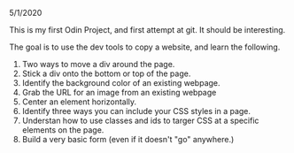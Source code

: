 5/1/2020

This is my first Odin Project, and first attempt at git. It should be interesting.

The goal is to use the dev tools to copy a website, and learn the following.

1. Two ways to move a div around the page.
2. Stick a div onto the bottom or top of the page.
3. Identify the background color of an existing webpage.
4. Grab the URL for an image from an existing webpage
5. Center an element horizontally.
6. Identify three ways you can include your CSS styles in a page.
7. Understan how to use classes and ids to targer CSS at a specific elements on the page.
8. Build a very basic form (even if it doesn't "go" anywhere.)

